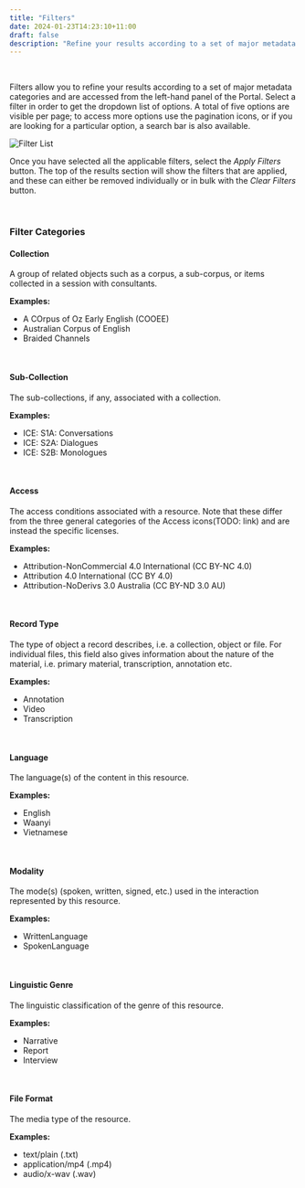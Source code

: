 ```yaml
---
title: "Filters"
date: 2024-01-23T14:23:10+11:00
draft: false
description: "Refine your results according to a set of major metadata categories."
---
```


<br>

Filters allow you to refine your results according to a set of major metadata categories and are accessed from the left-hand panel of the Portal. Select a filter in order to get the dropdown list of options. A total of five options are visible per page; to access more options use the pagination icons, or if you are looking for a particular option, a search bar is also available.

![Filter List](/help_docs/filters1.png)

Once you have selected all the applicable filters, select the _Apply Filters_ button. The top of the results section will show the filters that are applied, and these can either be removed individually or in bulk with the _Clear Filters_ button.

<br>

### Filter Categories


#### Collection

A group of related objects such as a corpus, a sub-corpus, or items collected in a session with consultants.

__Examples:__
- A COrpus of Oz Early English (COOEE)
- Australian Corpus of English
- Braided Channels

<br>

#### Sub-Collection

The sub-collections, if any, associated with a collection.

__Examples:__
- ICE: S1A: Conversations
- ICE: S2A: Dialogues
- ICE: S2B: Monologues

<br>

#### Access

The access conditions associated with a resource. Note that these differ from the three general categories of the Access icons(TODO: link) and are instead the specific licenses.

__Examples:__
- Attribution-NonCommercial 4.0 International (CC BY-NC 4.0)
- Attribution 4.0 International (CC BY 4.0)
- Attribution-NoDerivs 3.0 Australia (CC BY-ND 3.0 AU)

<br>

#### Record Type

The type of object a record describes, i.e. a collection, object or file. For individual files, this field also gives information about the nature of the material, i.e. primary material, transcription, annotation etc.

__Examples:__
- Annotation
- Video
- Transcription

<br>

#### Language

The language(s) of the content in this resource.

__Examples:__
- English
- Waanyi
- Vietnamese

<br>

#### Modality

The mode(s) (spoken, written, signed, etc.) used in the interaction represented by this resource.

__Examples:__
- WrittenLanguage
- SpokenLanguage

<br>

#### Linguistic Genre

The linguistic classification of the genre of this resource.

__Examples:__
- Narrative
- Report
- Interview

<br>

#### File Format

The media type of the resource.

__Examples:__
- text/plain (.txt)
- application/mp4 (.mp4)
- audio/x-wav (.wav)

<br>
